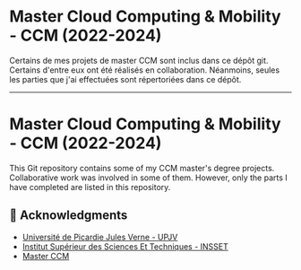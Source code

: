 # Master Cloud Computing & Mobility - CCM (2022-2024)

Certains de mes projets de master CCM sont inclus dans ce dépôt git.
Certains d'entre eux ont été réalisés en collaboration. Néanmoins, seules les parties que j'ai effectuées sont répertoriées dans ce dépôt.

---

# Master Cloud Computing & Mobility - CCM (2022-2024)

This Git repository contains some of my CCM master's degree projects.
Collaborative work was involved in some of them. However, only the parts I have completed are listed in this repository.


## 🌸 Acknowledgments

- [Université de Picardie Jules Verne - UPJV](https://www.u-picardie.fr/)
- [Institut Supérieur des Sciences Et Techniques - INSSET](https://www.insset.u-picardie.fr/)
- [Master CCM](https://www.master-ccm.fr/)
